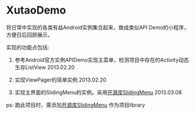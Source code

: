 ﻿XutaoDemo
=========

将日常中实现的各类有益Android实例集合起来，做成类似API Demo的小程序，方便日后回顾展示。

实现的功能点包括:  

1. 参考Android官方实例APIDemo实现主菜单，检测项目中存在的Activity动态生存ListView 2013.02.20

2. 实现ViewPager的简单实例 2013.02.20

3. 实现主界面的SlidingMenu的实例。采用[开源库SlidingMenu](https://github.com/jfeinstein10/SlidingMenu) 2013.03.08

ps: 跑此项目时，需添加[开源库SlidingMenu](https://github.com/jfeinstein10/SlidingMenu) 作为项目library